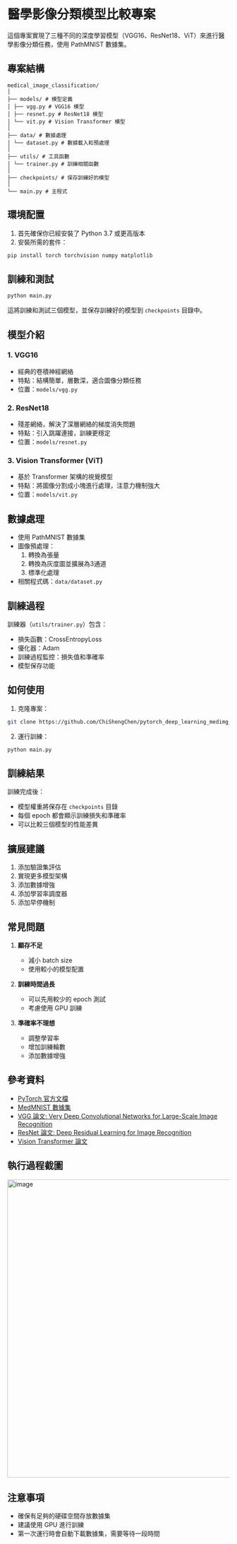# 醫學影像分類模型比較專案

這個專案實現了三種不同的深度學習模型（VGG16、ResNet18、ViT）來進行醫學影像分類任務，使用 PathMNIST 數據集。

## 專案結構

```
medical_image_classification/
│
├── models/ # 模型定義
│ ├── vgg.py # VGG16 模型
│ ├── resnet.py # ResNet18 模型
│ └── vit.py # Vision Transformer 模型
│
├── data/ # 數據處理
│ └── dataset.py # 數據載入和預處理
│
├── utils/ # 工具函數
│ └── trainer.py # 訓練相關函數
│
├── checkpoints/ # 保存訓練好的模型
│
└── main.py # 主程式
```

## 環境配置

1. 首先確保你已經安裝了 Python 3.7 或更高版本
2. 安裝所需的套件：

```bash
pip install torch torchvision numpy matplotlib
```

## 訓練和測試

```bash
python main.py
```

這將訓練和測試三個模型，並保存訓練好的模型到 `checkpoints` 目錄中。



## 模型介紹

### 1. VGG16
- 經典的卷積神經網絡
- 特點：結構簡單，層數深，適合圖像分類任務
- 位置：`models/vgg.py`

### 2. ResNet18
- 殘差網絡，解決了深層網絡的梯度消失問題
- 特點：引入跳躍連接，訓練更穩定
- 位置：`models/resnet.py`

### 3. Vision Transformer (ViT)
- 基於 Transformer 架構的視覺模型
- 特點：將圖像分割成小塊進行處理，注意力機制強大
- 位置：`models/vit.py`

## 數據處理

- 使用 PathMNIST 數據集
- 圖像預處理：
  1. 轉換為張量
  2. 轉換為灰度圖並擴展為3通道
  3. 標準化處理
- 相關程式碼：`data/dataset.py`

## 訓練過程

訓練器（`utils/trainer.py`）包含：
- 損失函數：CrossEntropyLoss
- 優化器：Adam
- 訓練過程監控：損失值和準確率
- 模型保存功能

## 如何使用

1. 克隆專案：

```bash
git clone https://github.com/ChiShengChen/pytorch_deep_learning_medimg_tutorial.git
```

2. 運行訓練：

```bash
python main.py
```




## 訓練結果

訓練完成後：
- 模型權重將保存在 `checkpoints` 目錄
- 每個 epoch 都會顯示訓練損失和準確率
- 可以比較三個模型的性能差異

## 擴展建議

1. 添加驗證集評估
2. 實現更多模型架構
3. 添加數據增強
4. 添加學習率調度器
5. 添加早停機制

## 常見問題

1. **顯存不足**
   - 減小 batch size
   - 使用較小的模型配置

2. **訓練時間過長**
   - 可以先用較少的 epoch 測試
   - 考慮使用 GPU 訓練

3. **準確率不理想**
   - 調整學習率
   - 增加訓練輪數
   - 添加數據增強

## 參考資料

- [PyTorch 官方文檔](https://pytorch.org/docs/stable/index.html)
- [MedMNIST 數據集](https://medmnist.com/)
- [VGG 論文: Very Deep Convolutional Networks for Large-Scale Image Recognition](https://arxiv.org/abs/1409.1556)
- [ResNet 論文: Deep Residual Learning for Image Recognition](https://arxiv.org/abs/1512.03385)
- [Vision Transformer 論文](https://arxiv.org/abs/2010.11929)

## 執行過程截圖
<img width="675" alt="image" src="https://github.com/user-attachments/assets/e96d5580-f06b-4cf0-b954-732a081d3800" />



## 注意事項

- 確保有足夠的硬碟空間存放數據集
- 建議使用 GPU 進行訓練
- 第一次運行時會自動下載數據集，需要等待一段時間
